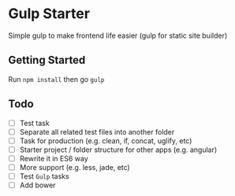 # Gulp Starter

Simple gulp to make frontend life easier (gulp for static site builder)

## Getting Started

Run `npm install` then go `gulp`

## Todo

- [ ] Test task
- [ ] Separate all related test files into another folder
- [ ] Task for production (e.g. clean, if, concat, uglify, etc)
- [ ] Starter project / folder structure for other apps (e.g. angular)
- [ ] Rewrite it in ES6 way
- [ ] More support (e.g. less, jade, etc)
- [ ] Test `Gulp` tasks
- [ ] Add bower
